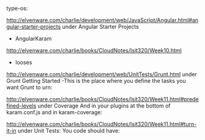 type-os:

http://elvenware.com/charlie/development/web/JavaScript/Angular.html#angular-starter-projects
under Angular Starter Projects
- AngularKaram

http://elvenware.com/charlie/books/CloudNotes/Isit320/Week10.html
- looses

http://elvenware.com/charlie/development/web/UnitTests/Grunt.html
under Grunt Getting Started
-This is the place where you define the tasks you want Grunt to urn:

http://elvenware.com/charlie/books/CloudNotes/Isit320/Week11.html#predefined-levels
under Coverage
And in your plugins at the bottom of karam.conf.js and in karam-coverage:

http://elvenware.com/charlie/books/CloudNotes/Isit320/Week11.html#turn-it-in
under Unit Tests:
You code should have: